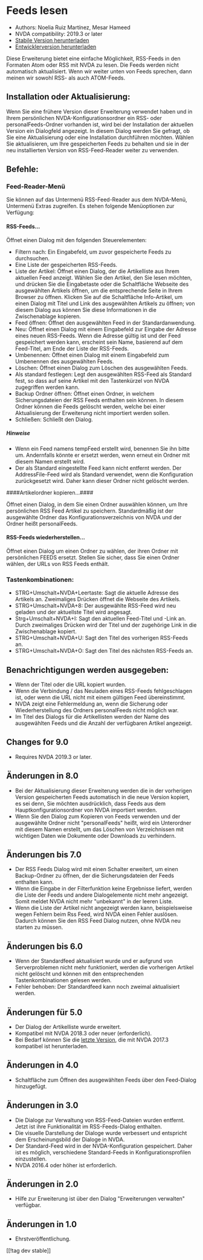 # Feeds lesen #

* Authors: Noelia Ruiz Martínez, Mesar Hameed
* NVDA compatibility: 2019.3 or later
* [Stabile Version herunterladen][1]
* [Entwicklerversion herunterladen][2]

Diese Erweiterung bietet eine einfache Möglichkeit, RSS-Feeds in den
Formaten Atom oder RSS mit NVDA zu lesen. Die Feeds werden nicht automatisch
aktualisiert. Wenn wir weiter unten  von Feeds sprechen, dann meinen wir
sowohl RSS- als auch  ATOM-Feeds.

## Installation oder Aktualisierung: ##

Wenn Sie eine frühere Version dieser Erweiterung verwendet haben und in
Ihrem persönlichen NVDA-Konfigurationsordner ein RSS- oder
personalFeeds-Ordner vorhanden ist, wird bei der Installation der aktuellen
Version ein Dialogfeld angezeigt. In diesem Dialog werden Sie gefragt, ob
Sie eine Aktualisierung oder eine Installation durchführen möchten.  Wählen
Sie aktualisieren, um Ihre gespeicherten Feeds zu behalten und sie in der
neu installierten Version von RSS-Feed-Reader weiter zu verwenden.

## Befehle: ##

### Feed-Reader-Menü ###

Sie können auf das Untermenü RSS-Feed-Reader aus dem NVDA-Menü, Untermenü
Extras zugreifen. Es stehen folgende Menüoptionen zur Verfügung:

#### RSS-Feeds... ####

Öffnet einen Dialog mit den folgenden Steuerelementen:

* Filtern nach: Ein Eingabefeld, um zuvor gespeicherte Feeds zu durchsuchen.
* Eine Liste der gespeicherten RSS-Feeds.
* Liste der Artikel: Öffnet einen Dialog, der die Artikelliste aus Ihrem
  aktuellen Feed anzeigt. Wählen Sie den Artikel, den Sie lesen möchten, und
  drücken Sie die Eingabetaste oder die Schaltfläche Webseite des
  ausgewählten Artikels öffnen, um die entsprechende Seite in Ihrem Browser
  zu öffnen. Klicken Sie auf die Schaltfläche Info-Artikel, um einen Dialog
  mit Titel und Link des ausgewählten Artikels zu öffnen; von diesem Dialog
  aus können Sie diese Informationen in die Zwischenablage kopieren.
* Feed öffnen: Öffnet den ausgewählten Feed in der Standardanwendung.
* Neu: Öffnet einen Dialog mit einem Eingabefeld zur Eingabe der Adresse
  eines neuen RSS-Feeds. Wenn die Adresse gültig ist und der Feed
  gespeichert werden kann, erscheint sein Name, basierend auf dem
  Feed-Titel, am Ende der Liste der RSS-Feeds.
* Umbenennen: Öffnet einen Dialog mit einem Eingabefeld zum Umbenennen des
  ausgewählten Feeds.
* Löschen: Öffnet einen Dialog zum Löschen des ausgewählten Feeds.
* Als standard festlegen: Legt den ausgewählten RSS-Feed als Standard fest,
  so dass auf seine Artikel mit den Tastenkürzel von NVDA zugegriffen werden
  kann.
* Backup Ordner öffnen: Öffnet einen Ordner, in welchem Sicherungsdateien
  der RSS Feeds enthalten sein können. In diesem Ordner können die Feeds
  gelöscht werden, welche bei einer Aktualisierung der Erweiterung nicht
  importiert werden sollen.
* Schließen: Schließt den Dialog.

##### Hinweise #####

* Wenn ein Feed namens tempFeed erstellt wird, benennen Sie ihn bitte
  um. Andernfalls könnte er ersetzt werden, wenn erneut ein Ordner mit
  diesem Namen erstellt wird.
* Der als Standard eingestellte Feed kann nicht entfernt werden. Der
  AddressFile-Feed wird als Standard verwendet, wenn die Konfiguration
  zurückgesetzt wird. Daher kann dieser Ordner nicht gelöscht werden.

####Artikelordner kopieren...####

Öffnet einen Dialog, in dem Sie einen Ordner auswählen können, um Ihre
persönlichen RSS Feed Artikel zu speichern. Standardmäßig ist der
ausgewählte Ordner das Konfigurationsverzeichnis von NVDA und der Ordner
heißt personalFeeds.

#### RSS-Feeds wiederherstellen... ####

Öffnet einen Dialog um einen Ordner zu wählen, der ihren Ordner mit
persönlichen FEEDS ersetzt. Stellen Sie sicher, dass Sie einen Ordner
wählen, der URLs von RSS Feeds enthält.

### Tastenkombinationen: ###

* STRG+Umschalt+NVDA+Leertaste: Sagt die aktuelle Adresse des Artikels
  an. Zweimaliges Drücken öffnet die Webseite des Artikels.
* STRG+Umschalt+NVDA+8: Der ausgewählte RSS-Feed wird neu geladen und der
  aktuellste Titel wird angesagt.
* Strg+Umschalt+NVDA+I: Sagt den aktuellen Feed-Titel und -Link an. Durch
  zweimaliges Drücken wird der Titel und der zugehörige Link in die
  Zwischenablage kopiert.
* STRG+Umschalt+NVDA+U: Sagt den Titel des vorherigen RSS-Feeds an.
* STRG+Umschalt+NVDA+O: Sagt den Titel des nächsten RSS-Feeds an.

## Benachrichtigungen werden ausgegeben: ##

* Wenn der Titel oder die URL kopiert wurden.
* Wenn die Verbindung / das Neuladen eines RSS-Feeds fehlgeschlagen ist,
  oder wenn die URL nicht mit einem gültigen Feed übereinstimmt.
* NVDA zeigt eine Fehlermeldung an, wenn die Sicherung oder
  Wiederherstellung des Ordners personalFeeds nicht möglich war.
* Im Titel des Dialogs für die Artikellisten werden der Name des
  ausgewählten Feeds und die Anzahl der verfügbaren Artikel angezeigt.

## Changes for 9.0 ##

* Requires NVDA 2019.3 or later.

## Änderungen in 8.0 ##

* Bei der Aktualisierung dieser Erweiterung werden die in der vorherigen
  Version gespeicherten Feeds automatisch in die neue Version kopiert, es
  sei denn, Sie möchten ausdrücklich, dass Feeds aus dem
  Hauptkonfigurationsordner von NVDA importiert werden.
* Wenn Sie den Dialog zum Kopieren von Feeds verwenden und der ausgewählte
  Ordner nicht "personalFeeds" heißt, wird ein Unterordner mit diesem Namen
  erstellt, um das Löschen von Verzeichnissen mit wichtigen Daten wie
  Dokumente oder Downloads zu verhindern.

## Änderungen bis 7.0 ##

* Der RSS Feeds Dialog wird mit einen Schalter erweitert, um einen
  Backup-Ordner zu öffnen, der die Sicherungsdateien der Feeds enthalten
  kann.
* Wenn die Eingabe in der Filterfunktion keine Ergebnisse liefert, werden
  die Liste der Feeds und andere Dialogelemente nicht mehr angezeigt. Somit
  meldet NVDA nicht mehr "unbekannt" in der leeren Liste.
* Wenn die Liste der Artikel nicht angezeigt werden kann, beispielsweise
  wegen Fehlern beim Rss Feed, wird NVDA einen Fehler auslösen. Dadurch
  können Sie den RSS Feed Dialog nutzen, ohne NVDA neu starten zu müssen.

## Änderungen bis 6.0 ##

* Wenn der Standardfeed aktualisiert wurde und er aufgrund von
  Serverproblemen nicht mehr funktioniert, werden die vorherigen Artikel
  nicht gelöscht und können mit den entsprechenden Tastenkombinationen
  gelesen werden.
* Fehler behoben: Der Standardfeed kann noch zweimal aktualisiert werden.

## Änderungen für 5.0 ##

* Der Dialog der Artikelliste wurde erweitert.
* Kompatibel mit NVDA 2018.3 oder neuer (erforderlich).
* Bei Bedarf können Sie die [letzte Version][3], die mit NVDA 2017.3
  kompatibel ist herunterladen.

## Änderungen in 4.0 ##

* Schaltfläche zum Öffnen des ausgewählten Feeds über den Feed-Dialog
  hinzugefügt.

## Änderungen in 3.0 ##

* Die Dialoge zur Verwaltung von RSS-Feed-Dateien wurden entfernt. Jetzt ist
  ihre Funktionalität im RSS-Feeds-Dialog enthalten.
* Die visuelle Darstellung der Dialoge wurde verbessert und entspricht dem
  Erscheinungsbild der Dialoge in NVDA.
* Der Standard-Feed wird in der NVDA-Konfiguration gespeichert. Daher ist es
  möglich, verschiedene Standard-Feeds in Konfigurationsprofilen
  einzustellen.
* NVDA 2016.4 oder höher ist erforderlich.


## Änderungen in 2.0 ##

* Hilfe zur Erweiterung ist über den Dialog "Erweiterungen verwalten"
  verfügbar.

## Änderungen in 1.0 ##

* Ehrstveröffentlichung.

[[!tag dev stable]]

[1]: https://addons.nvda-project.org/files/get.php?file=rf

[2]: https://addons.nvda-project.org/files/get.php?file=rf-dev

[3]: https://addons.nvda-project.org/files/get.php?file=rf-o
